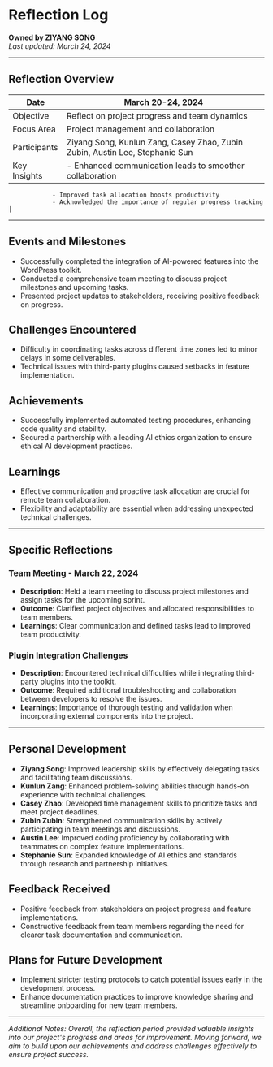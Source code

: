 # Reflection Log

**Owned by ZIYANG SONG**  
_Last updated: March 24, 2024_  

---

## Reflection Overview

| Date         | March 20-24, 2024 |
|--------------|-------------------|
| Objective    | Reflect on project progress and team dynamics |
| Focus Area   | Project management and collaboration |
| Participants | Ziyang Song, Kunlun Zang, Casey Zhao, Zubin Zubin, Austin Lee, Stephanie Sun |
| Key Insights | - Enhanced communication leads to smoother collaboration
                - Improved task allocation boosts productivity
                - Acknowledged the importance of regular progress tracking |

---

## Events and Milestones

- Successfully completed the integration of AI-powered features into the WordPress toolkit.
- Conducted a comprehensive team meeting to discuss project milestones and upcoming tasks.
- Presented project updates to stakeholders, receiving positive feedback on progress.

## Challenges Encountered

- Difficulty in coordinating tasks across different time zones led to minor delays in some deliverables.
- Technical issues with third-party plugins caused setbacks in feature implementation.

## Achievements

- Successfully implemented automated testing procedures, enhancing code quality and stability.
- Secured a partnership with a leading AI ethics organization to ensure ethical AI development practices.

## Learnings

- Effective communication and proactive task allocation are crucial for remote team collaboration.
- Flexibility and adaptability are essential when addressing unexpected technical challenges.

---

## Specific Reflections

### Team Meeting - March 22, 2024

- **Description**: Held a team meeting to discuss project milestones and assign tasks for the upcoming sprint.
- **Outcome**: Clarified project objectives and allocated responsibilities to team members.
- **Learnings**: Clear communication and defined tasks lead to improved team productivity.

### Plugin Integration Challenges

- **Description**: Encountered technical difficulties while integrating third-party plugins into the toolkit.
- **Outcome**: Required additional troubleshooting and collaboration between developers to resolve the issues.
- **Learnings**: Importance of thorough testing and validation when incorporating external components into the project.

---

## Personal Development

- **Ziyang Song**: Improved leadership skills by effectively delegating tasks and facilitating team discussions.
- **Kunlun Zang**: Enhanced problem-solving abilities through hands-on experience with technical challenges.
- **Casey Zhao**: Developed time management skills to prioritize tasks and meet project deadlines.
- **Zubin Zubin**: Strengthened communication skills by actively participating in team meetings and discussions.
- **Austin Lee**: Improved coding proficiency by collaborating with teammates on complex feature implementations.
- **Stephanie Sun**: Expanded knowledge of AI ethics and standards through research and partnership initiatives.

## Feedback Received

- Positive feedback from stakeholders on project progress and feature implementations.
- Constructive feedback from team members regarding the need for clearer task documentation and communication.

## Plans for Future Development

- Implement stricter testing protocols to catch potential issues early in the development process.
- Enhance documentation practices to improve knowledge sharing and streamline onboarding for new team members.

---

*Additional Notes: Overall, the reflection period provided valuable insights into our project's progress and areas for improvement. Moving forward, we aim to build upon our achievements and address challenges effectively to ensure project success.*
